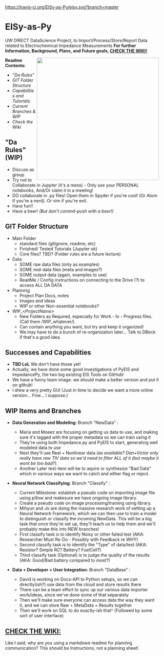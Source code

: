 https://travis-ci.org/EISy-as-Py/eisy.svg?branch=master


# EISy-as-Py
UW DIRECT DataScience Project, to Import/Process/Store/Report Data related to Electrochemical Impedance Measurements
**For further Information, Background, Plans, and Future goals, [CHECK THE WIKI!](https://github.com/EISy-as-Py/EISy-as-Py/wiki)**

<img src=https://github.com/EISy-as-Py/eisy/blob/master/doc/project_management/misc_design/Logo3_square.PNG width=400 p align="right">

__**Readme Contents:**__
 * *"Da Rules"*
 * *GIT Folder Structure*
 * *Capabilities and Tutorials*
 * *Current Branches & WIP*
 * *Check the Wiki*

## "Da Rules" (WIP)
 * Discuss as group
 * Try not to Collaborate in Jupyter (it's a mess) - Only use your PERSONAL notebooks, And/Or claim it in a meeting!
 * DO collaborate in .py files! Open them in Spyder if you're cool! (Or Atom if you're a nerd). Or vim if you're evil. 
 * Have fun!! 
 * Have a beer! *(But don't commit-push with a beer!)*

## GIT Folder Structure
 * Main Folder
     * standard files (gitignore, readme, etc)
     * Finished/ Tested Tutorials (Jupyter ok)
     * Core files? TBD? (Folder rules are a future lecture)
 * Data
     * SOME raw data files (only as examples) 
     * SOME mid-data files (meta and images?)
     * SOME output data (again, examples to use)
     * ReadMe / Config instructions on connecting to the Drive (?) to access ALL DA DATA
 * Planning 
     * Project Plan Docs, notes
     * Images and ideas
     * WIP or other Non-essential notebooks?
 * WIP_<*ProjectName*>
     * New Folders as Required, especially for Work - In - Progress files. (Call them /WIP_whatever/)
     * Can contain anything you want, but try and keep it organized! 
     * We may have to do a bunch of re-organization later... Talk to DBeck if that's a good idea. 

## Successes and Capabilities
 * **TBD LoL** We don't have those yet!
 * Actually, we have done some good investigations of PyEIS and ImpedancePy, the two big existing EIS Tools on GitHub!
 * We have a funny team image. we should make a better version and put it on github!
 * I drew a very pretty GUI (Just in time to decide we want a more online version... Fine... I suppose.) 
 
## WIP Items and Branches
 * __Data Generation and Modeling__: Branch "NewData" :
     * Maria and Moeez are focusing on getting us data to use, and making sure it's tagged with the proper metadata so we can train using it
     * They're using both Impedance.py and PyEIS to start, generating well modeled data to use
     * Next they'll use Real + Nonlinear data *(as available? Dan+Victor only really have raw T*I*V data so we'd need to filter ALL of it (but maybe it wont be too bad?).* 
     * Another Later test-item will be to aquire or synthesize "Bad Data" which in various ways we want to catch and either flag or reject.
     
 * __Neural Network Classifying__: Branch "Classify" :
      * Current Milestone: establish a pseudo code on importing image file using pillow and makesure we have ongoing image library.
     * Create a pseudo code on image processing/training using library. 
     * Mihyun and Jo are doing the massive research work of setting up a Neural Network Framework, which we can then use to train a model to distinguish or classify the incoming NewData. This will be a big task that once they're set up, they'll teach us to help them and we'll probably make this into NEW branches! 
     * First classify task is to identify Noisy or other failed test (AKA: Researcher Must Re-Do - Possibly with Feedback re WHY)
     * Second classify task is to identify the "Type" of data/test (AKA: Resistor? Simple RC? Battery? FuelCell?)
     * Third classify task (Optional) is to judge the quality of the results (AKA: Good/Bad battery compared to most?)
     
 * __Data + Developer + User Integration__: Branch "DataBase" : 
     * David is working on Docs-API to Python setups, so we can directly(ish?) use data from the cloud and store results there
     * There can be a team effort to sync up our various data importer work/ideas, since we've done some of that separately
     * Then we'll make sure everyone can access data the way they want it, and we can store Raw + MetaData + Results together
     * Then we'll work on SQL to do exactly-ish that^ (Followed by some sort of user interface)
     
## [CHECK THE WIKI:](https://github.com/EISy-as-Py/EISy-as-Py/wiki)
Like I said, why are you using a markdown readme for planning communication? This should be Instructions, not a planning sheet!
 
